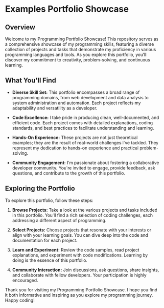 # Examples Portfolio Showcase

## Overview

Welcome to my Programming Portfolio Showcase! This repository serves as a comprehensive showcase of my programming skills, featuring a diverse collection of projects and tasks that demonstrate my proficiency in various programming languages and tools. As you explore this portfolio, you'll discover my commitment to creativity, problem-solving, and continuous learning.

## What You'll Find

- **Diverse Skill Set:** This portfolio encompasses a broad range of programming domains, from web development and data analysis to system administration and automation. Each project reflects my adaptability and versatility as a developer.

- **Code Excellence:** I take pride in producing clean, well-documented, and efficient code. Each project comes with detailed explanations, coding standards, and best practices to facilitate understanding and learning.

- **Hands-On Experience:** These projects are not just theoretical examples; they are the result of real-world challenges I've tackled. They represent my dedication to hands-on experience and practical problem-solving.

- **Community Engagement:** I'm passionate about fostering a collaborative developer community. You're invited to engage, provide feedback, ask questions, and contribute to the growth of this portfolio.

## Exploring the Portfolio

To explore this portfolio, follow these steps:

1. **Browse Projects:** Take a look at the various projects and tasks included in this portfolio. You'll find a rich selection of coding challenges, each addressing a different aspect of programming.

2. **Select Projects:** Choose projects that resonate with your interests or align with your learning goals. You can dive deep into the code and documentation for each project.

3. **Learn and Experiment:** Review the code samples, read project explanations, and experiment with code modifications. Learning by doing is the essence of this portfolio.

4. **Community Interaction:** Join discussions, ask questions, share insights, and collaborate with fellow developers. Your participation is highly encouraged.

Thank you for visiting my Programming Portfolio Showcase. I hope you find it both informative and inspiring as you explore my programming journey. Happy coding!
